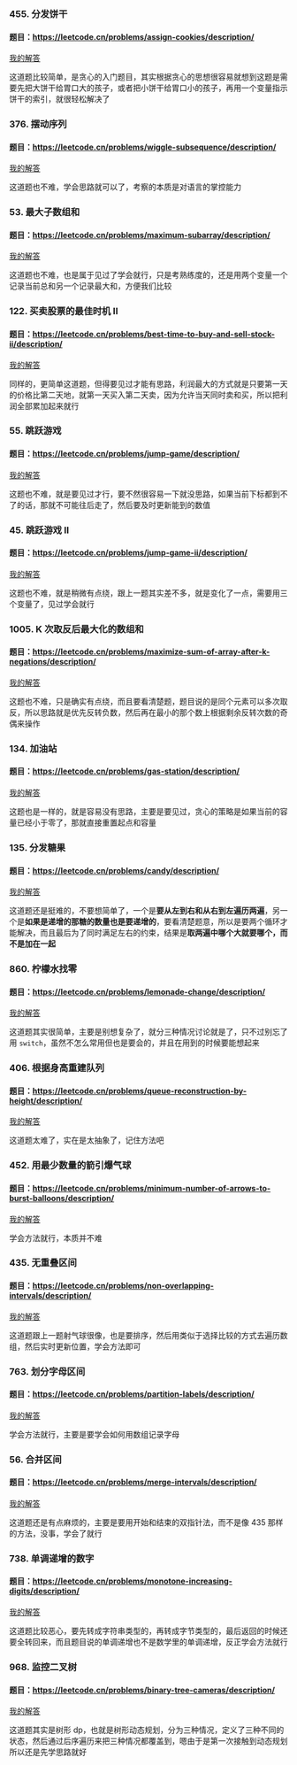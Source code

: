 ### 455. 分发饼干
#### 题目：https://leetcode.cn/problems/assign-cookies/description/

[我的解答](https://github.com/EthanQC/my-learning-record/blob/main/data-structure-and-algorithm/problems-record/greedy-algorithm/455-assign-cookies.md)

这道题比较简单，是贪心的入门题目，其实根据贪心的思想很容易就想到这题是需要先把大饼干给胃口大的孩子，或者把小饼干给胃口小的孩子，再用一个变量指示饼干的索引，就很轻松解决了

### 376. 摆动序列
#### 题目：https://leetcode.cn/problems/wiggle-subsequence/description/

[我的解答](https://github.com/EthanQC/my-learning-record/blob/main/data-structure-and-algorithm/problems-record/greedy-algorithm/376-wiggle-subsequence.md)

这道题也不难，学会思路就可以了，考察的本质是对语言的掌控能力

### 53. 最大子数组和
#### 题目：https://leetcode.cn/problems/maximum-subarray/description/

[我的解答](https://github.com/EthanQC/my-learning-record/blob/main/data-structure-and-algorithm/problems-record/greedy-algorithm/53-maximum-subarray.md)

这道题也不难，也是属于见过了学会就行，只是考熟练度的，还是用两个变量一个记录当前总和另一个记录最大和，方便我们比较

### 122. 买卖股票的最佳时机 II
#### 题目：https://leetcode.cn/problems/best-time-to-buy-and-sell-stock-ii/description/

[我的解答](https://github.com/EthanQC/my-learning-record/blob/main/data-structure-and-algorithm/problems-record/greedy-algorithm/122-best-time-to-buy-and-sell-stock-ii.md)

同样的，更简单这道题，但得要见过才能有思路，利润最大的方式就是只要第一天的价格比第二天地，就第一天买入第二天卖，因为允许当天同时卖和买，所以把利润全部累加起来就行

### 55. 跳跃游戏
#### 题目：https://leetcode.cn/problems/jump-game/description/

[我的解答](https://github.com/EthanQC/my-learning-record/blob/main/data-structure-and-algorithm/problems-record/greedy-algorithm/55-jump-game.md)

这题也不难，就是要见过才行，要不然很容易一下就没思路，如果当前下标都到不了的话，那就不可能往后走了，然后要及时更新能到的数值

### 45. 跳跃游戏 II
#### 题目：https://leetcode.cn/problems/jump-game-ii/description/

[我的解答](https://github.com/EthanQC/my-learning-record/blob/main/data-structure-and-algorithm/problems-record/greedy-algorithm/45-jump-game-ii.md)

这题也不难，就是稍微有点绕，跟上一题其实差不多，就是变化了一点，需要用三个变量了，见过学会就行

### 1005. K 次取反后最大化的数组和
#### 题目：https://leetcode.cn/problems/maximize-sum-of-array-after-k-negations/description/

[我的解答](https://github.com/EthanQC/my-learning-record/blob/main/data-structure-and-algorithm/problems-record/greedy-algorithm/1005-maximize-sum-of-array-after-k-negations.md)

这题也不难，只是确实有点绕，而且要看清楚题，题目说的是同个元素可以多次取反，所以思路就是优先反转负数，然后再在最小的那个数上根据剩余反转次数的奇偶来操作

### 134. 加油站
#### 题目：https://leetcode.cn/problems/gas-station/description/

[我的解答](https://github.com/EthanQC/my-learning-record/blob/main/data-structure-and-algorithm/problems-record/greedy-algorithm/134-gas-station.md)

这题也是一样的，就是容易没有思路，主要是要见过，贪心的策略是如果当前的容量已经小于零了，那就直接重置起点和容量

### 135. 分发糖果
#### 题目：https://leetcode.cn/problems/candy/description/

[我的解答](https://github.com/EthanQC/my-learning-record/blob/main/data-structure-and-algorithm/problems-record/greedy-algorithm/135-candy.md)

这道题还是挺难的，不要想简单了，一个是**要从左到右和从右到左遍历两遍**，另一个是**如果是递增的那糖的数量也是要递增的**，要看清楚题意，所以是要两个循环才能解决，而且最后为了同时满足左右的约束，结果是**取两遍中哪个大就要哪个，而不是加在一起**

### 860. 柠檬水找零
#### 题目：https://leetcode.cn/problems/lemonade-change/description/

[我的解答](https://github.com/EthanQC/my-learning-record/blob/main/data-structure-and-algorithm/problems-record/greedy-algorithm/860-lemonade-change.md)

这道题其实很简单，主要是别想复杂了，就分三种情况讨论就是了，只不过别忘了用 `switch`，虽然不怎么常用但也是要会的，并且在用到的时候要能想起来

### 406. 根据身高重建队列
#### 题目：https://leetcode.cn/problems/queue-reconstruction-by-height/description/

[我的解答](https://github.com/EthanQC/my-learning-record/blob/main/data-structure-and-algorithm/problems-record/greedy-algorithm/406-queue-reconstruction-by-height.md)

这道题太难了，实在是太抽象了，记住方法吧

### 452. 用最少数量的箭引爆气球
#### 题目：https://leetcode.cn/problems/minimum-number-of-arrows-to-burst-balloons/description/

[我的解答](https://github.com/EthanQC/my-learning-record/blob/main/data-structure-and-algorithm/problems-record/greedy-algorithm/452-minimum-number-of-arrows-to-burst-balloons.md)

学会方法就行，本质并不难

### 435. 无重叠区间
#### 题目：https://leetcode.cn/problems/non-overlapping-intervals/description/

[我的解答](https://github.com/EthanQC/my-learning-record/blob/main/data-structure-and-algorithm/problems-record/greedy-algorithm/435-non-overlapping-intervals.md)

这道题跟上一题射气球很像，也是要排序，然后用类似于选择比较的方式去遍历数组，然后实时更新位置，学会方法即可

### 763. 划分字母区间
#### 题目：https://leetcode.cn/problems/partition-labels/description/

[我的解答](https://github.com/EthanQC/my-learning-record/blob/main/data-structure-and-algorithm/problems-record/greedy-algorithm/763-partition-labels.md)

学会方法就行，主要是要学会如何用数组记录字母

### 56. 合并区间
#### 题目：https://leetcode.cn/problems/merge-intervals/description/

[我的解答](https://github.com/EthanQC/my-learning-record/blob/main/data-structure-and-algorithm/problems-record/greedy-algorithm/56-merge-intervals.md)

这道题还是有点麻烦的，主要是要用开始和结束的双指针法，而不是像 435 那样的方法，没事，学会了就行

### 738. 单调递增的数字
#### 题目：https://leetcode.cn/problems/monotone-increasing-digits/description/

[我的解答](https://github.com/EthanQC/my-learning-record/blob/main/data-structure-and-algorithm/problems-record/greedy-algorithm/738-monotone-increasing-digits.md)

这道题比较恶心，要先转成字符串类型的，再转成字节类型的，最后返回的时候还要全转回来，而且题目说的单调递增也不是数学里的单调递增，反正学会方法就行

### 968. 监控二叉树
#### 题目：https://leetcode.cn/problems/binary-tree-cameras/description/

[我的解答](https://github.com/EthanQC/my-learning-record/blob/main/data-structure-and-algorithm/problems-record/greedy-algorithm/968-binary-tree-cameras.md)

这道题其实是树形 dp，也就是树形动态规划，分为三种情况，定义了三种不同的状态，然后通过后序遍历来把三种情况都覆盖到，嗯由于是第一次接触到动态规划所以还是先学思路就好